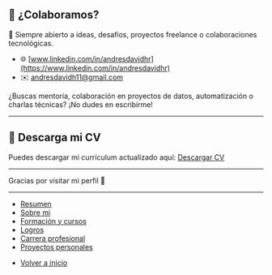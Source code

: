 ## 🤝 ¿Colaboramos?

🚀 Siempre abierto a ideas, desafíos, proyectos freelance o colaboraciones tecnológicas.

- 🌐 [www.linkedin.com/in/andresdavidhr](https://www.linkedin.com/in/andresdavidhr)
- ✉️ andresdavidh11@gmail.com

¿Buscas mentoría, colaboración en proyectos de datos, automatización o charlas técnicas? ¡No dudes en escribirme!

---

## 📄 Descarga mi CV
Puedes descargar mi currículum actualizado aquí:
[Descargar CV](https://docs.google.com/document/d/13fn7L3gCuh0YGaCcO7R74xWNNBeQAHU-IqxXEURr5bE/edit?usp=drive_link)

---

Gracias por visitar mi perfil 🙌

---

- [Resumen](summary.md)
- [Sobre mi](about.md)
- [Formación y cursos](training.md)
- [Logros](archivements.md)
- [Carrera profesional](professionalCareer.md)
- [Proyectos personales](personalProjects.md)
<!-- - [Contacto](contact.md) -->

- [Volver a inicio](/README.md)